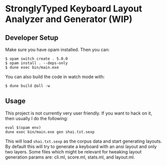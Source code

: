 # StronglyTyped Keyboard Layout Analyzer and Generator (WIP)

## Developer Setup

Make sure you have opam installed. Then you can:

```
$ opam switch create . 5.0.0
$ opam install . --deps-only
$ dune exec bin/main.exe
```

You can also build the code in watch mode with:

```
$ dune build @all -w
```

## Usage

This project is not currently very user friendly. If you want to hack on it, then usually I do the following:
```
eval $(opam env)
dune exec bin/main.exe gen shai.txt.sexp
```

This will load `shai.txt.sexp` as the corpus data and start generating layouts. By default this will try to generate a keyboard with an ansi layout and only two layers. Some files which might be relevant for tweaking layout generation params are: cli.ml, score.ml, stats.ml, and layout.ml.